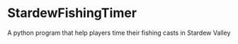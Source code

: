 # StardewFishingTimer
A python program that help players time their fishing casts in Stardew Valley

